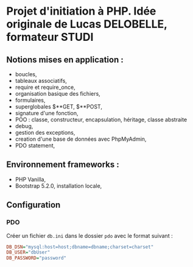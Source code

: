 # Projet d'initiation à PHP. Idée originale de Lucas DELOBELLE, formateur STUDI

## Notions mises en application :

-   boucles,
-   tableaux associatifs,
-   require et require_once,
-   organisation basique des fichiers,
-   formulaires,
-   superglobales $**GET, $**POST,
-   signature d'une fonction,
-   POO : classe, constructeur, encapsulation, héritage, classe abstraite
-   debug,
-   gestion des exceptions,
-   creation d'une base de données avec PhpMyAdmin,
-   PDO statement,

## Environnement frameworks :

-   PHP Vanilla,
-   Bootstrap 5.2.0, installation locale,

## Configuration

### PDO

Créer un fichier `db.ini` dans le dossier `pdo` avec le format suivant :

```ini
DB_DSN="mysql:host=host;dbname=dbname;charset=charset"
DB_USER="dbUser"
DB_PASSWORD="password"

```
